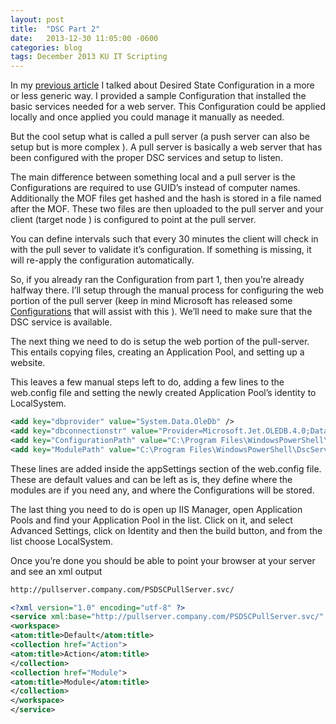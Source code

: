 ```yaml
---
layout: post
title:  "DSC Part 2"
date:   2013-12-30 11:05:00 -0600
categories: blog
tags: December 2013 KU IT Scripting
---
```

In my [previous article](2013-12-30-dsc-part1.md) I talked about Desired State Configuration in a more or less generic way. I provided a sample Configuration that installed the basic services needed for a web server. This Configuration could be applied locally and once applied you could manage it manually as needed.

But the cool setup what is called a pull server (a push server can also be setup but is more complex ). A pull server is basically a web server that has been configured with the proper DSC services and setup to listen.

The main difference between something local and a pull server is the Configurations are required to use GUID’s instead of computer names. Additionally the MOF files get hashed and the hash is stored in a file named after the MOF. These two files are then uploaded to the pull server and your client (target node ) is configured to point at the pull server.

You can define intervals such that every 30 minutes the client will check in with the pull sever to validate it’s configuration. If something is missing, it will re-apply the configuration automatically.

So, if you already ran the Configuration from part 1, then you’re already halfway there. I’ll setup through the manual process for configuring the web portion of the pull server (keep in mind Microsoft has released some [Configurations](http://gallery.technet.microsoft.com/site/search?f%5B0%5D.Type=Tag&f%5B0%5D.Value=DSC%20Resource%20Kit%20Wave-1&f%5B0%5D.Text=DSC%20Resource%20Kit%20Wave-1) that will assist with this ). We’ll need to make sure that the DSC service is available.

The next thing we need to do is setup the web portion of the pull-server. This entails copying files, creating an Application Pool, and setting up a website.

This leaves a few manual steps left to do, adding a few lines to the web.config file and setting the newly created Application Pool’s identity to LocalSystem.

``` xml
<add key="dbprovider" value="System.Data.OleDb" />
<add key="dbconnectionstr" value="Provider=Microsoft.Jet.OLEDB.4.0;Data Source=C:\Program Files\WindowsPowerShell\DscService\Devices.mdb;" />
<add key="ConfigurationPath" value="C:\Program Files\WindowsPowerShell\DscService\Configuration" />
<add key="ModulePath" value="C:\Program Files\WindowsPowerShell\DscService\Modules" />
```

These lines are added inside the appSettings section of the web.config file. These are default values and can be left as is, they define where the modules are if you need any, and where the Configurations will be stored.

The last thing you need to do is open up IIS Manager, open Application Pools and find your Application Pool in the list. Click on it, and select Advanced Settings, click on Identity and then the build button, and from the list choose LocalSystem.

Once you’re done you should be able to point your browser at your server and see an xml output

``` bash
http://pullserver.company.com/PSDSCPullServer.svc/
```

``` xml
<?xml version="1.0" encoding="utf-8" ?>
<service xml:base="http://pullserver.company.com/PSDSCPullServer.svc/" xmlns="http://www.w3.org/2007/app" xmlns:atom="http://www.w3.org/2005/Atom">
<workspace>
<atom:title>Default</atom:title>
<collection href="Action">
<atom:title>Action</atom:title>
</collection>
<collection href="Module">
<atom:title>Module</atom:title>
</collection>
</workspace>
</service>
```
